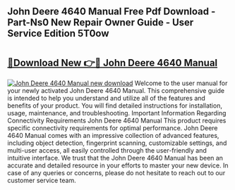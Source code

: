 ## John Deere 4640 Manual Free Pdf Download - Part-Ns0 New Repair Owner Guide - User Service Edition 5T0ow

# <h2><a href="http://bc87145.oget.top/?id=John+Deere+4640+Manual">🔗Download New 👉🔴 John Deere 4640 Manual</a></h2>

[![John Deere 4640 Manual new download](https://i.imgur.com/5g1atiW.png)](http://bc87145.oget.top/?id=John+Deere+4640+Manual)
Welcome to the user manual for your newly activated John Deere 4640 Manual. This comprehensive guide is intended to help you understand and utilize all of the features and benefits of your product. You will find detailed instructions for installation, usage, maintenance, and troubleshooting. Important Information Regarding Connectivity Requirements John Deere 4640 Manual This product requires specific connectivity requirements for optimal performance. John Deere 4640 Manual comes with an impressive collection of advanced features, including object detection, fingerprint scanning, customizable settings, and multi-user access, all easily controlled through the user-friendly and intuitive interface. We trust that the John Deere 4640 Manual has been an accurate and detailed resource in your efforts to master your new device. In case of any queries or concerns, please do not hesitate to reach out to our customer service team.
